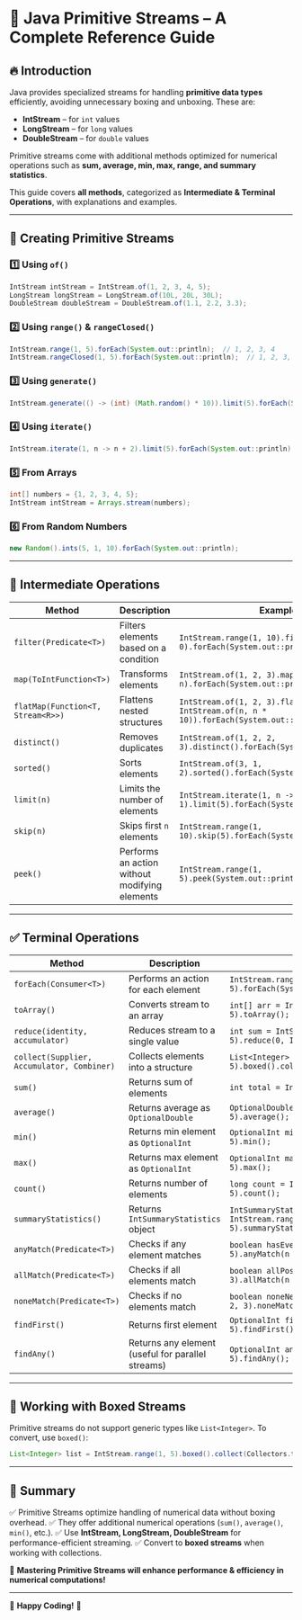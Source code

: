 # 📌 Java Primitive Streams – A Complete Reference Guide

## 🔥 Introduction
Java provides specialized streams for handling **primitive data types** efficiently, avoiding unnecessary boxing and unboxing. These are:

- **IntStream** – for `int` values
- **LongStream** – for `long` values
- **DoubleStream** – for `double` values

Primitive streams come with additional methods optimized for numerical operations such as **sum, average, min, max, range, and summary statistics**.

This guide covers **all methods**, categorized as **Intermediate & Terminal Operations**, with explanations and examples.

---

## 📌 Creating Primitive Streams
### 1️⃣ Using `of()`
```java
IntStream intStream = IntStream.of(1, 2, 3, 4, 5);
LongStream longStream = LongStream.of(10L, 20L, 30L);
DoubleStream doubleStream = DoubleStream.of(1.1, 2.2, 3.3);
```

### 2️⃣ Using `range()` & `rangeClosed()`
```java
IntStream.range(1, 5).forEach(System.out::println);  // 1, 2, 3, 4
IntStream.rangeClosed(1, 5).forEach(System.out::println);  // 1, 2, 3, 4, 5
```

### 3️⃣ Using `generate()`
```java
IntStream.generate(() -> (int) (Math.random() * 10)).limit(5).forEach(System.out::println);
```

### 4️⃣ Using `iterate()`
```java
IntStream.iterate(1, n -> n + 2).limit(5).forEach(System.out::println);  // 1, 3, 5, 7, 9
```

### 5️⃣ From Arrays
```java
int[] numbers = {1, 2, 3, 4, 5};
IntStream intStream = Arrays.stream(numbers);
```

### 6️⃣ From Random Numbers
```java
new Random().ints(5, 1, 10).forEach(System.out::println);
```

---

## 🔄 **Intermediate Operations**

| Method | Description | Example |
|--------|------------|---------|
| `filter(Predicate<T>)` | Filters elements based on a condition | `IntStream.range(1, 10).filter(n -> n % 2 == 0).forEach(System.out::println);` |
| `map(ToIntFunction<T>)` | Transforms elements | `IntStream.of(1, 2, 3).map(n -> n * n).forEach(System.out::println);` |
| `flatMap(Function<T, Stream<R>>)` | Flattens nested structures | `IntStream.of(1, 2, 3).flatMap(n -> IntStream.of(n, n * 10)).forEach(System.out::println);` |
| `distinct()` | Removes duplicates | `IntStream.of(1, 2, 2, 3).distinct().forEach(System.out::println);` |
| `sorted()` | Sorts elements | `IntStream.of(3, 1, 2).sorted().forEach(System.out::println);` |
| `limit(n)` | Limits the number of elements | `IntStream.iterate(1, n -> n + 1).limit(5).forEach(System.out::println);` |
| `skip(n)` | Skips first `n` elements | `IntStream.range(1, 10).skip(5).forEach(System.out::println);` |
| `peek()` | Performs an action without modifying elements | `IntStream.range(1, 5).peek(System.out::println).sum();` |

---

## ✅ **Terminal Operations**

| Method | Description | Example |
|--------|------------|---------|
| `forEach(Consumer<T>)` | Performs an action for each element | `IntStream.range(1, 5).forEach(System.out::println);` |
| `toArray()` | Converts stream to an array | `int[] arr = IntStream.range(1, 5).toArray();` |
| `reduce(identity, accumulator)` | Reduces stream to a single value | `int sum = IntStream.range(1, 5).reduce(0, Integer::sum);` |
| `collect(Supplier, Accumulator, Combiner)` | Collects elements into a structure | `List<Integer> list = IntStream.range(1, 5).boxed().collect(Collectors.toList());` |
| `sum()` | Returns sum of elements | `int total = IntStream.range(1, 5).sum();` |
| `average()` | Returns average as `OptionalDouble` | `OptionalDouble avg = IntStream.range(1, 5).average();` |
| `min()` | Returns min element as `OptionalInt` | `OptionalInt min = IntStream.range(1, 5).min();` |
| `max()` | Returns max element as `OptionalInt` | `OptionalInt max = IntStream.range(1, 5).max();` |
| `count()` | Returns number of elements | `long count = IntStream.range(1, 5).count();` |
| `summaryStatistics()` | Returns `IntSummaryStatistics` object | `IntSummaryStatistics stats = IntStream.range(1, 5).summaryStatistics();` |
| `anyMatch(Predicate<T>)` | Checks if any element matches | `boolean hasEven = IntStream.range(1, 5).anyMatch(n -> n % 2 == 0);` |
| `allMatch(Predicate<T>)` | Checks if all elements match | `boolean allPositive = IntStream.of(1, 2, 3).allMatch(n -> n > 0);` |
| `noneMatch(Predicate<T>)` | Checks if no elements match | `boolean noneNegative = IntStream.of(1, 2, 3).noneMatch(n -> n < 0);` |
| `findFirst()` | Returns first element | `OptionalInt first = IntStream.range(1, 5).findFirst();` |
| `findAny()` | Returns any element (useful for parallel streams) | `OptionalInt any = IntStream.range(1, 5).findAny();` |

---

## 🌟 **Working with Boxed Streams**
Primitive streams do not support generic types like `List<Integer>`. To convert, use `boxed()`:
```java
List<Integer> list = IntStream.range(1, 5).boxed().collect(Collectors.toList());
```

---

## 🚀 **Summary**
✅ Primitive Streams optimize handling of numerical data without boxing overhead.
✅ They offer additional numerical operations (`sum()`, `average()`, `min()`, etc.).
✅ Use **IntStream, LongStream, DoubleStream** for performance-efficient streaming.
✅ Convert to **boxed streams** when working with collections.

🔹 **Mastering Primitive Streams will enhance performance & efficiency in numerical computations!**

---

🎯 **Happy Coding!** 🎯

